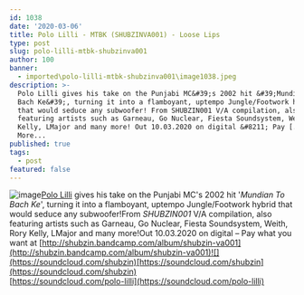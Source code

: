 ```yaml
---
id: 1038
date: '2020-03-06'
title: Polo Lilli - MTBK (SHUBZINVA001) - Loose Lips
type: post
slug: polo-lilli-mtbk-shubzinva001
author: 100
banner:
  - imported\polo-lilli-mtbk-shubzinva001\image1038.jpeg
description: >-
  Polo Lilli gives his take on the Punjabi MC&#39;s 2002 hit &#39;Mundian To
  Bach Ke&#39;, turning it into a flamboyant, uptempo Jungle/Footwork hybrid
  that would seduce any subwoofer! From SHUBZIN001 V/A compilation, also
  featuring artists such as Garneau, Go Nuclear, Fiesta Soundsystem, Weith, Rory
  Kelly, LMajor and many more! Out 10.03.2020 on digital &#8211; Pay [...]Read
  More...
published: true
tags:
  - post
featured: false
---
```

![image](../imported\polo-lilli-mtbk-shubzinva001\image1038.jpeg)[Polo Lilli](https://www.facebook.com/pololilli/) gives his take on the Punjabi MC's 2002 hit '_Mundian To Bach Ke_', turning it into a flamboyant, uptempo Jungle/Footwork hybrid that would seduce any subwoofer!From _SHUBZIN001_ V/A compilation, also featuring artists such as Garneau, Go Nuclear, Fiesta Soundsystem, Weith, Rory Kelly, LMajor and many more!Out 10.03.2020 on digital – Pay what you want at [http://shubzin.bandcamp.com/album/shubzin-va001](http://shubzin.bandcamp.com/album/shubzin-va001)![](https://soundcloud.com/shubzin)[https://soundcloud.com/shubzin](https://soundcloud.com/shubzin)  
[](https://soundcloud.com/polo-lilli)[https://soundcloud.com/polo-lilli](https://soundcloud.com/polo-lilli)